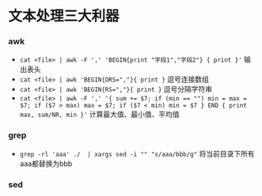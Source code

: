 # 文本处理三大利器

### awk

* `cat <file> | awk -F ',' 'BEGIN{print "字段1","字段2"} { print }'` 输出表头
* `cat <file> | awk 'BEGIN{ORS=","}{ print }` 逗号连接数组
* `cat <file> | awk 'BEGIN{RS=","}{ print }`  逗号分隔字符串
* `cat <file> | awk -F ',' '{ sum += $7; if (min == "") min = max = $7; if ($7 > max) max = $7; if ($7 < min) min = $7 } END { print max, sum/NR, min }'` 计算最大值、最小值、平均值

### grep

* `grep -rl 'aaa' ./  | xargs sed -i "" "s/aaa/bbb/g"` 将当前目录下所有aaa都替换为bbb


### sed